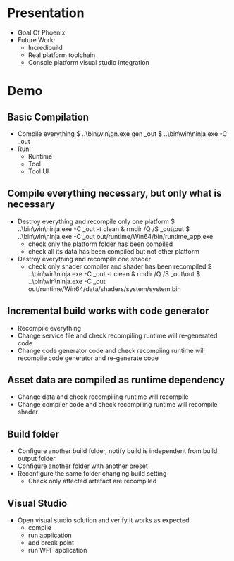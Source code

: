# Presentation

- Goal Of Phoenix:
- Future Work: 
  - Incredibuild
  - Real platform toolchain
  - Console platform visual studio integration

# Demo

## Basic Compilation
- Compile everything
  $ ..\bin\win\gn.exe gen _out
  $ ..\bin\win\ninja.exe -C _out
- Run:
  - Runtime
  - Tool
  - Tool UI

## Compile everything necessary, but only what is necessary

- Destroy everything and recompile only one platform
  $ ..\bin\win\ninja.exe -C _out -t clean & rmdir /Q /S _out\out
  $ ..\bin\win\ninja.exe -C _out out/runtime/Win64/bin/runtime_app.exe
    - check only the platform folder has been compiled
    - check all its data has been compiled but not other platform
- Destroy everything and recompile one shader
    - check only shader compiler and shader has been recompiled
  $ ..\bin\win\ninja.exe -C _out -t clean & rmdir /Q /S _out\out
  $ ..\bin\win\ninja.exe -C _out out/runtime/Win64/data/shaders/system/system.bin

## Incremental build works with code generator

- Recompile everything
- Change service file and check recompiling runtime will re-generated code
- Change code generator code and check recompiing runtime will recompile code generator and re-generate code

## Asset data are compiled as runtime dependency

- Change data and check recompiling runtime will recompile
- Change compiler code and check recompiling runtime will recompile shader

## Build folder

- Configure another build folder, notify build is independent from build output folder
- Configure another folder with another preset
- Reconfigure the same folder changing build setting
  - Check only affected artefact are recompiled

## Visual Studio

- Open visual studio solution and verify it works as expected
  - compile
  - run application
  - add break point
  - run WPF application